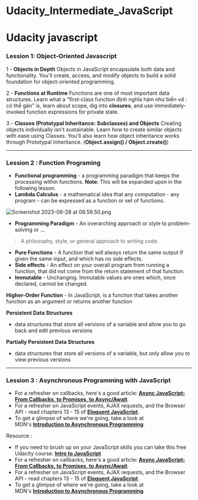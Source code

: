 # Udacity_Intermediate_JavaScript
# Udacity javascript

### Lession 1:  Object-Oriented Javascript

1 - **Objects in Depth**
Objects in JavaScript encapsulate both data and functionality. You'll create, access, and modify objects to build a solid foundation for object-oriented programming.

2 - **Functions at Runtime**
Functions are one of most important data structures. Learn what a "first-class function định nghĩa hàm như biến vd : có thể gán" is, learn about scope, dig into **closures**, and use immediately-invoked function expressions for private state.

3 - **Classes (Prototypal Inheritance: Subclasses) and Objects**
Creating objects individually isn't sustainable. Learn how to create similar objects with ease using Classes. You'll also learn how object inheritance works through Prototypal Inheritance. (**Object.assign() / Object.create()**)

---

### Lession 2 : Function Programing

- **Functional programming** - a programming paradigm that keeps the processing within functions. **Note**: This will be expanded upon in the following lesson.
- **Lambda Calculus** - a mathematical idea that any computation - any program - can be expressed as a function or set of functions.

![Screenshot 2023-08-28 at 08.59.50.png](https://s3-us-west-2.amazonaws.com/secure.notion-static.com/5df0a36f-28b8-41bd-a21c-48f627f53e8c/Screenshot_2023-08-28_at_08.59.50.png)

- **Programming Paradigm** - An overarching approach or style to problem-solving or ...

> A philosophy, style, or general approach to writing code.
> 
- **Pure Functions** - A function that will always return the same output if given the same input, and which has no side effects.
- **Side effects** - An effect on your overall program from running a function, that did not come from the return statement of that function.
- **Immutable** - Unchanging. Immutable values are ones which, once declared, cannot be changed.

**Higher-Order Function** - In JavaScript, is a function that takes another function as an argument or returns another function

**Persistent Data Structures**

- data structures that store all versions of a variable and allow you to go back and edit previous versions

**Partially Persistent Data Structures**

- data structures that store all versions of a variable, but only allow you to view previous versions

---

### Lession 3 : Asynchronous Programming with JavaScript

- For a refresher on callbacks, here's a good article: **[Async JavaScript: From Callbacks, to Promises, to Async/Await](https://tylermcginnis.com/async-javascript-from-callbacks-to-promises-to-async-await/)**.
- For a refresher on JavaScript events, AJAX requests, and the Browser API - read chapters 13 - 15 of **[Eloquent JavaScript](https://eloquentjavascript.net/)**.
- To get a glimpse of where we're going, take a look at MDN's **[Introduction to Asynchronous Programming](https://developer.mozilla.org/en-US/docs/Learn/JavaScript/Asynchronous/Introducing)**.

Resource :

- If you need to brush up on your JavaScript skills you can take this free Udacity course: **[Intro to JavaScript](https://www.udacity.com/course/intro-to-javascript--ud803)**
- For a refresher on callbacks, here's a good article: **[Async JavaScript: From Callbacks, to Promises, to Async/Await](https://tylermcginnis.com/async-javascript-from-callbacks-to-promises-to-async-await/)**.
- For a refresher on JavaScript events, AJAX requests, and the Browser API - read chapters 13 - 15 of **[Eloquent JavaScript](https://eloquentjavascript.net/)**.
- To get a glimpse of where we're going, take a look at MDN's **[Introduction to Asynchronous Programming](https://developer.mozilla.org/en-US/docs/Learn/JavaScript/Asynchronous/Introducing)**.
